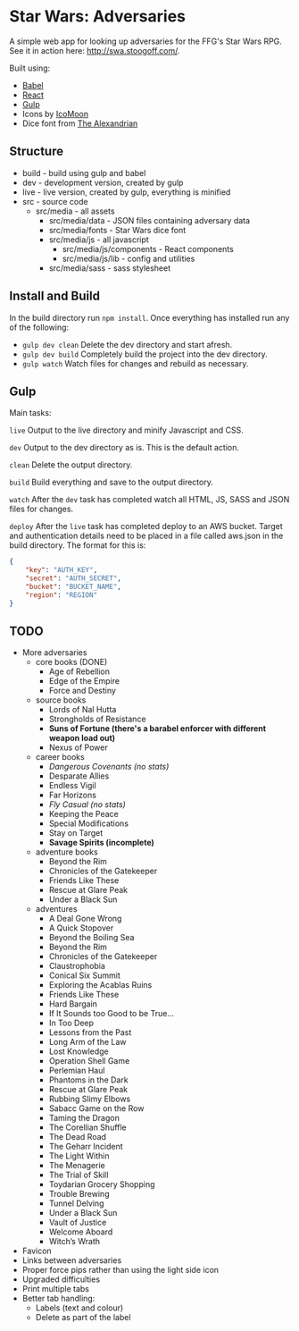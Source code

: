 
# Star Wars: Adversaries

A simple web app for looking up adversaries for the FFG's Star Wars RPG. See it in action here: http://swa.stoogoff.com/.

Built using:

- [Babel](https://babeljs.io)
- [React](https://facebook.github.io/react/)
- [Gulp](http://gulpjs.com/)
- Icons by [IcoMoon](https://icomoon.io/app/)
- Dice font from [The Alexandrian](http://thealexandrian.net/wordpress/37660/roleplaying-games/star-wars-force-and-destiny-system-cheat-sheet)

## Structure

- build - build using gulp and babel
- dev - development version, created by gulp
- live - live version, created by gulp, everything is minified
- src - source code
	- src/media - all assets
		- src/media/data - JSON files containing adversary data
		- src/media/fonts - Star Wars dice font
		- src/media/js - all javascript
			- src/media/js/components - React components
			- src/media/js/lib - config and utilities
		- src/media/sass - sass stylesheet

## Install and Build

In the build directory run `npm install`. Once everything has installed run any of the following:

- `gulp dev clean` Delete the dev directory and start afresh.
- `gulp dev build` Completely build the project into the dev directory.
- `gulp watch` Watch files for changes and rebuild as necessary.

## Gulp

Main tasks:

`live` Output to the live directory and minify Javascript and CSS.

`dev` Output to the dev directory as is. This is the default action.

`clean` Delete the output directory.

`build` Build everything and save to the output directory.

`watch` After the `dev` task has completed watch all HTML, JS, SASS and JSON files for changes.

`deploy` After the `live` task has completed deploy to an AWS bucket. Target and authentication details need to be placed in a file called aws.json in the build directory. The format for this is:

``` JSON
{
	"key": "AUTH_KEY",
	"secret": "AUTH_SECRET",
	"bucket": "BUCKET_NAME",
	"region": "REGION"
}

```

## TODO

- More adversaries
	- core books (DONE)
		- Age of Rebellion
		- Edge of the Empire
		- Force and Destiny
	- source books
		- Lords of Nal Hutta
		- Strongholds of Resistance
		- **Suns of Fortune (there's a barabel enforcer with different weapon load out)**
		- Nexus of Power
	- career books
		- *Dangerous Covenants (no stats)*
		- Desparate Allies
		- Endless Vigil
		- Far Horizons
		- *Fly Casual (no stats)*
		- Keeping the Peace
		- Special Modifications
		- Stay on Target
		- **Savage Spirits (incomplete)**
	- adventure books
		- Beyond the Rim
		- Chronicles of the Gatekeeper
		- Friends Like These
		- Rescue at Glare Peak
		- Under a Black Sun
	- adventures
		- A Deal Gone Wrong
		- A Quick Stopover
		- Beyond the Boiling Sea
		- Beyond the Rim
		- Chronicles of the Gatekeeper
		- Claustrophobia
		- Conical Six Summit
		- Exploring the Acablas Ruins
		- Friends Like These
		- Hard Bargain
		- If It Sounds too Good to be True...
		- In Too Deep
		- Lessons from the Past
		- Long Arm of the Law
		- Lost Knowledge
		- Operation Shell Game
		- Perlemian Haul
		- Phantoms in the Dark
		- Rescue at Glare Peak
		- Rubbing Slimy Elbows
		- Sabacc Game on the Row
		- Taming the Dragon
		- The Corellian Shuffle
		- The Dead Road
		- The Geharr Incident
		- The Light Within
		- The Menagerie
		- The Trial of Skill
		- Toydarian Grocery Shopping
		- Trouble Brewing
		- Tunnel Delving
		- Under a Black Sun
		- Vault of Justice
		- Welcome Aboard
		- Witch’s Wrath
- Favicon
- Links between adversaries
- Proper force pips rather than using the light side icon
- Upgraded difficulties
- Print multiple tabs
- Better tab handling:
	- Labels (text and colour)
	- Delete as part of the label
